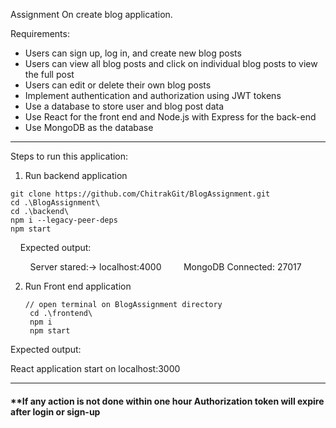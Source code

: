 Assignment On create blog application.

Requirements:

- Users can sign up, log in, and create new blog posts
- Users can view all blog posts and click on individual blog posts to view the full post
- Users can edit or delete their own blog posts
- Implement authentication and authorization using JWT tokens
- Use a database to store user and blog post data
- Use React for the front end and Node.js with Express for the back-end
- Use MongoDB as the database

---



Steps to run this application:

1. Run backend application

```
git clone https://github.com/ChitrakGit/BlogAssignment.git
cd .\BlogAssignment\
cd .\backend\
npm i --legacy-peer-deps
npm start
```

    Expected output:

        Server stared:-> localhost:4000
        MongoDB Connected: 27017

2. Run Front end application
   
   ```
   // open terminal on BlogAssignment directory
    cd .\frontend\
    npm i
    npm start
   ```

Expected output:

React application start on localhost:3000

---



#### **If any action is not done within one hour Authorization token will expire after login or sign-up








